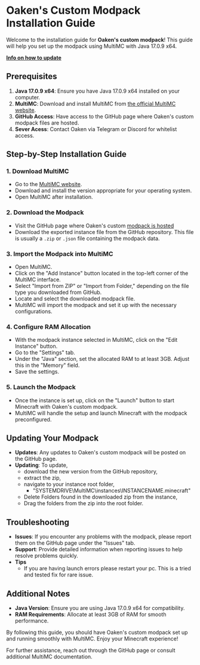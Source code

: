 # Oaken's Custom Modpack Installation Guide

Welcome to the installation guide for **Oaken's custom modpack**! This guide will help you set up the modpack using MultiMC with Java 17.0.9 x64.

[**Info on how to update**]()

## Prerequisites

1. **Java 17.0.9 x64**: Ensure you have Java 17.0.9 x64 installed on your computer.
2. **MultiMC**: Download and install MultiMC from [the official MultiMC website](https://multimc.org/).
3. **GitHub Access**: Have access to the GitHub page where Oaken's custom modpack files are hosted.
4. **Sever Acess**: Contact Oaken via Telegram or Discord for whitelist access.

## Step-by-Step Installation Guide

### 1. Download MultiMC

- Go to the [MultiMC website](https://multimc.org/).
- Download and install the version appropriate for your operating system.
- Open MultiMC after installation.

### 2. Download the Modpack

- Visit the GitHub page where Oaken's custom [modpack is hosted](https://github.com/SirOaken/Oakens-MC-modpack/tags)
- Download the exported instance file from the GitHub repository. This file is usually a `.zip` or `.json` file containing the modpack data.

### 3. Import the Modpack into MultiMC

- Open MultiMC.
- Click on the "Add Instance" button located in the top-left corner of the MultiMC interface.
- Select "Import from ZIP" or "Import from Folder," depending on the file type you downloaded from GitHub.
- Locate and select the downloaded modpack file.
- MultiMC will import the modpack and set it up with the necessary configurations.

### 4. Configure RAM Allocation

- With the modpack instance selected in MultiMC, click on the "Edit Instance" button.
- Go to the "Settings" tab.
- Under the "Java" section, set the allocated RAM to at least 3GB. Adjust this in the "Memory" field.
- Save the settings.

### 5. Launch the Modpack

- Once the instance is set up, click on the "Launch" button to start Minecraft with Oaken's custom modpack.
- MultiMC will handle the setup and launch Minecraft with the modpack preconfigured.

## Updating Your Modpack

- **Updates**: Any updates to Oaken's custom modpack will be posted on the GitHub page.
- **Updating**: To update,
  - download the new version from the GitHub repository,
  - extract the zip,
  - navigate to your instance root folder,
    - "SYSTEMDRIVE\MultiMC\instances\INSTANCENAME\.minecraft\"
  - Delete Folders found in the downloaded zip from the instance,
  - Drag the folders from the zip into the root folder.

## Troubleshooting

- **Issues**: If you encounter any problems with the modpack, please report them on the GitHub page under the "Issues" tab.
- **Support**: Provide detailed information when reporting issues to help resolve problems quickly.
- **Tips**
  - If you are having launch errors please restart your pc. This is a tried and tested fix for rare issue.

## Additional Notes

- **Java Version**: Ensure you are using Java 17.0.9 x64 for compatibility.
- **RAM Requirements**: Allocate at least 3GB of RAM for smooth performance.

By following this guide, you should have Oaken's custom modpack set up and running smoothly with MultiMC. Enjoy your Minecraft experience!

For further assistance, reach out through the GitHub page or consult additional MultiMC documentation.
